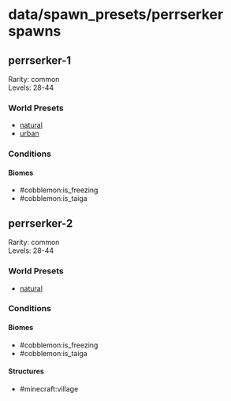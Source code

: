 # data/spawn_presets/perrserker spawns  
  
## perrserker-1  
Rarity: common  
Levels: 28-44  
  
### World Presets  
* [natural](/data/world_presets/natural.md)  
* [urban](/data/world_presets/urban.md)  
  
### Conditions  
  
#### Biomes  
  * #cobblemon:is_freezing
  * #cobblemon:is_taiga
  
  
## perrserker-2  
Rarity: common  
Levels: 28-44  
  
### World Presets  
* [natural](/data/world_presets/natural.md)  
  
### Conditions  
  
#### Biomes  
  * #cobblemon:is_freezing
  * #cobblemon:is_taiga
  
  
#### Structures  
  * #minecraft:village
  
